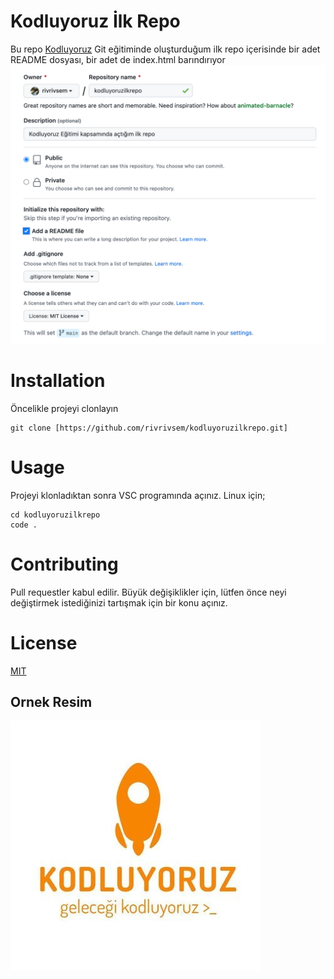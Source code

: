 # Kodluyoruz İlk Repo
Bu repo [Kodluyoruz](www.kodluyoruz.org) Git eğitiminde oluşturduğum ilk repo içerisinde bir adet README dosyası, bir adet de index.html barındırıyor
![github](figures/github.png)
# Installation
Öncelikle projeyi clonlayın
```
git clone [https://github.com/rivrivsem/kodluyoruzilkrepo.git]
```
# Usage
Projeyi klonladıktan sonra VSC programında açınız.
Linux için;
```
cd kodluyoruzilkrepo
code .
```
# Contributing
Pull requestler kabul edilir. Büyük değişiklikler için, lütfen önce neyi değiştirmek istediğinizi tartışmak için bir konu açınız.
# License
[MIT](https://choosealicense.com/licenses/mit/)
## Ornek Resim
![Kodluyoruz Logo](https://raw.githubusercontent.com/Kodluyoruz/taskforce/git/git/markdown-nedir-nasil-kullaniriz-/figures/kodluyoruz_logo.jpg)
